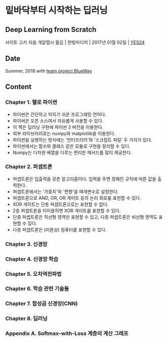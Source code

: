 # 밑바닥부터 시작하는 딥러닝
## Deep Learning from Scratch
사이토 고키 지음 개앞맵시 옮김 | 한빛미디어 | 2017년 01월 02일 | [YES24](http://www.yes24.com/Product/Goods/34970929)

## Date
Summer, 2018 with [team project BlueWay](https://github.com/BlueWay-KU/Study)

## Content
### Chapter 1. 헬로 파이썬
- 파이썬은 간단하고 익히기 쉬운 프로그래밍 언어다.
- 파이써은 오픈 소스여서 자유롭게 사용할 수 있다.
- 이 책은 딥러닝 구현에 파이썬 3 버전을 이용한다.
- 외부 라이브러리로는 numpy와 matplotlib을 이용한다.
- 파이썬을 실행하는 방식에는 '언터프리터'와 '스크립트 파일' 두 가지가 있다.
- 파이썬에서는 함수와 클래스 같은 모듈로 구현을 정리할 수 있다.
- Numpy는 다차원 배열을 다루는 편리한 메서드를 많이 제공한다.

### Chapter 2. 퍼셉트론
- 퍼셉트론은 입출력을 갖춘 알고리즘이다. 입력을 주면 정해진 규칙에 따른 값을 출력한다.
- 퍼셉트론에서는 '가중치'와 '편향'을 매개변수로 설정한다.
- 퍼셉트론으로 AND, OR, OR 게이트 등의 논리 회로를 표현할 수 있다.
- XOR 게이트는 단층 퍼셉트론으로는 표현할 수 없다.
- 2층 퍼셉트론을 이이용하면 XOR 게이트를 표현할 수 있다.
- 단층 퍼셉트론은 직선형 영역만 표현할 수 있고, 다층 퍼셉트론은 비선형 영역도 표현할 수 있다.
- 다층 퍼셉트론은 (이론상) 컴퓨터를 표현할 수 있다.

### Chapter 3. 신경망

### Chapter 4. 신경망 학습

### Chapter 5. 오차역전파법

### Chapter 6. 학습 관련 기술들

### Chapter 7. 합성곱 신경망(CNN)

### Chapter 8. 딥러닝

### Appendix A. Softmax-with-Loss 계층의 계산 그래프
